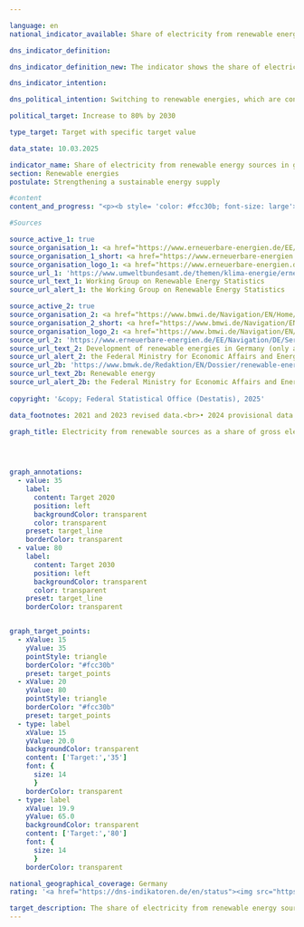 ```yaml
---

language: en        
national_indicator_available: Share of electricity from renewable energy sources in gross electricity consumption        

dns_indicator_definition:         

dns_indicator_definition_new: The indicator shows the share of electricity from renewable energy sources in gross electricity consumption (in %).        

dns_indicator_intention:         

dns_political_intention: Switching to renewable energies, which are constantly regenerating as natural energy sources, can reduce the need for fossil fuels. This would both reduce our dependence on imports of conventional energy sources and reduce energy-related emissions, thereby curbing the extent of climate change.        

political_target: Increase to 80% by 2030        

type_target: Target with specific target value        

data_state: 10.03.2025        

indicator_name: Share of electricity from renewable energy sources in gross electricity consumption        
section: Renewable energies        
postulate: Strengthening a sustainable energy supply        

#content         
content_and_progress: "<p><b style= 'color: #fcc30b; font-size: large'>7.2.b Share of electricity from renewable energy sources in gross electricity consumption</b><br><br>The calculation of the indicator is carried out by the Working Group on Renewable Energy Statistics (AGEE-Stat), based on various official and non-official sources. The gross electricity consumption (denominator) includes the total amount of electricity generated and imported in Germany, minus electricity exports. It therefore covers domestic electricity generation, the cross-border exchange balance, the own electricity consumption of power plants, as well as grid losses.<br><br>The numerator reflects the amount of electricity generated in Germany from renewable energy sources. These include wind energy, hydropower, solar radiation energy, geothermal energy, and biomass&nbsp;–&nbsp;including biogas, biomethane, landfill gas and sewage gas&nbsp;–&nbsp;as well as the biodegradable fraction of household and industrial waste.<br><br>An increase in the indicator does not necessarily mean that electricity generation from renewable sources has risen. The indicator value may also increase, for example, if electricity exports grow while the amount of electricity generated from renewables remains constant.<br><br>Another methodological particularity arises in the treatment of storage power plants. The denominator of indicator 7.2.b includes, as electricity consumption, both the energy used for transformation in storage processes and the electricity generated by storage power plants. Thus, electricity storage generally leads to an increase in the denominator. However, electricity generated by storage power plants is not counted as electricity from renewable sources&nbsp;–&nbsp;regardless of whether the electricity originally stored was sourced from renewables or not. Consequently, electricity storage mathematically leads to a reduction in the share of electricity from renewable energy sources in gross electricity consumption.<br><br>The target formulated in the Federal Government's energy concept for 2020&nbsp;–&nbsp;to cover at least 35% of electricity consumption with renewable energies&nbsp;–&nbsp;was already achieved in 2017. In the following years, the share continued to rise, reaching 45.5% in 2020. This development was largely driven by legislative measures such as the Renewable Energy Sources Act (EEG), which, among other things, obliges grid operators to give priority to feeding renewable electricity into the grid.<br><br>In 2021, the share of renewable energies in electricity consumption dropped to 41.7%, but increased again in subsequent years, reaching a value of 54.4% in 2024. The temporary decline in 2021&nbsp;was due to an increase in gross electricity consumption and a weather-related reduction in electricity generation from renewable sources.<br><br>Since 2005, the share of renewable energies in electricity generation has risen almost continuously, particularly due to the expansion of wind power, biomass, and photovoltaics. Between 2005&nbsp;and 2024, a reduction in electricity generation from conventional energy sources was offset by an increase of around 220&nbsp;terawatt hours in electricity production from renewable sources. Electricity generation from wind energy&nbsp;–&nbsp;onshore and offshore&nbsp;–&nbsp;increased from 27.8&nbsp;terawatt hours in 2005&nbsp;to nearly 138.9&nbsp;terawatt hours in 2024. Of this, around 26.1&nbsp;terawatt hours in 2024&nbsp;(about 19% of total electricity generation from wind energy) came from offshore wind power. Electricity generation from photovoltaics rose significantly over the same period&nbsp;–&nbsp;from 1.3&nbsp;terawatt hours in 2005&nbsp;to 74.1&nbsp;terawatt hours in 2024. Electricity generation from biomass also more than tripled in the same period, reaching 48.6&nbsp;terawatt hours in 2024.<br><br>Continuing this trend would have been sufficient to meet the Federal Government’s originally targeted goal of achieving a 65% share of renewable energies in electricity consumption by 2030. However, achieving the current target of 80% by 2030&nbsp;would require a significantly higher annual increase than the average so far. The expected simultaneous rise in electricity demand&nbsp;–&nbsp;for example, for electric mobility or space heating&nbsp;–&nbsp;further complicatestarget achievement. The expansion of large battery storage power plants can contribute to reducing electricity demand from fossil energy sources. However, due to the methodological design of the indicator, this will only partially be reflected as an increase.</p>"                

#Sources        

source_active_1: true
source_organisation_1: <a href="https://www.erneuerbare-energien.de/EE/Navigation/DE/Service/Erneuerbare_Energien_in_Zahlen/Arbeitsgruppe/arbeitsgruppe_ee.html" target="_blank" onclick="return confirm_alert('the Working Group on Renewable Energy Statistics', 'En')">Working Group on Renewable Energy Statistics</a>
source_organisation_1_short: <a href="https://www.erneuerbare-energien.de/EE/Navigation/DE/Service/Erneuerbare_Energien_in_Zahlen/Arbeitsgruppe/arbeitsgruppe_ee.html" target="_blank" onclick="return confirm_alert('the Working Group on Renewable Energy Statistics', 'En')">Working Group on Renewable Energy Statistics</a>
source_organisation_logo_1: <a href="https://www.erneuerbare-energien.de/EE/Navigation/DE/Service/Erneuerbare_Energien_in_Zahlen/Arbeitsgruppe/arbeitsgruppe_ee.html" target="_blank" onclick="return confirm_alert('the Working Group on Renewable Energy Statistics', 'En')"><img src="https://dns-indikatoren.de/public/OrgImgEn/ageestat.png" alt="Working Group on Renewable Energy Statistics" title=" Click here to visit the homepage of the organizationWorking Group on Renewable Energy Statistics" style="height:60px; width:148px; border:transparent"/></a>
source_url_1: 'https://www.umweltbundesamt.de/themen/klima-energie/erneuerbare-energien/erneuerbare-energien-in-zahlen/arbeitsgruppe-erneuerbare-energien-statistik'
source_url_text_1: Working Group on Renewable Energy Statistics
source_url_alert_1: the Working Group on Renewable Energy Statistics

source_active_2: true
source_organisation_2: <a href="https://www.bmwi.de/Navigation/EN/Home/home.html" target="_blank" onclick="return confirm_alert('the Federal Ministry for Economic Affairs and Energy', 'En')">Federal Ministry for Economic Affairs and Energy</a>
source_organisation_2_short: <a href="https://www.bmwi.de/Navigation/EN/Home/home.html" target="_blank" onclick="return confirm_alert('the Federal Ministry for Economic Affairs and Energy', 'En')">Federal Ministry for Economic Affairs and Energy</a>
source_organisation_logo_2: <a href="https://www.bmwi.de/Navigation/EN/Home/home.html" target="_blank" onclick="return confirm_alert('the Federal Ministry for Economic Affairs and Energy', 'En')"><img src="https://dns-indikatoren.de/public/OrgImgEn/bmwe.png" alt="Federal Ministry for Economic Affairs and Energy" title=" Click here to visit the homepage of the organizationFederal Ministry for Economic Affairs and Energy" style="height:60px; width:148px; border:transparent"/></a>
source_url_2: 'https://www.erneuerbare-energien.de/EE/Navigation/DE/Service/Erneuerbare_Energien_in_Zahlen/Zeitreihen/zeitreihen.html'
source_url_text_2: Development of renewable energies in Germany (only available in German)
source_url_alert_2: the Federal Ministry for Economic Affairs and Energy
source_url_2b: 'https://www.bmwk.de/Redaktion/EN/Dossier/renewable-energy.html'
source_url_text_2b: Renewable energy
source_url_alert_2b: the Federal Ministry for Economic Affairs and Energy
        
copyright: '&copy; Federal Statistical Office (Destatis), 2025'        

data_footnotes: 2021 and 2023 revised data.<br>• 2024 provisional data.        

graph_title: Electricity from renewable sources as a share of gross electricity consumption        

        


graph_annotations:
  - value: 35
    label:
      content: Target 2020
      position: left
      backgroundColor: transparent
      color: transparent
    preset: target_line
    borderColor: transparent
  - value: 80
    label:
      content: Target 2030
      position: left
      backgroundColor: transparent
      color: transparent
    preset: target_line
    borderColor: transparent        


graph_target_points:
  - xValue: 15
    yValue: 35
    pointStyle: triangle
    borderColor: "#fcc30b"
    preset: target_points
  - xValue: 20
    yValue: 80
    pointStyle: triangle
    borderColor: "#fcc30b"
    preset: target_points
  - type: label
    xValue: 15
    yValue: 20.0
    backgroundColor: transparent
    content: ['Target:','35']
    font: {
      size: 14
      }
    borderColor: transparent
  - type: label
    xValue: 19.9
    yValue: 65.0
    backgroundColor: transparent
    content: ['Target:','80']
    font: {
      size: 14
      }
    borderColor: transparent                

national_geographical_coverage: Germany        
rating: '<a href="https://dns-indikatoren.de/en/status"><img src="https://sdg-indikatoren.de/public/Wettersymbole/Wolke.png" title="Although the indicator has in 2024 been moving in the desired direction toward the target, if the trend had to continued, the target would have been missed in the target year by more than 20% of the difference between the target value and the value at that time." alt="Weathersymbol: cloud"/></a>'        

target_description: The share of electricity from renewable energy sources in gross electricity consumption should be increased to at least 80% by 2030.<br><br><br>• According to the target formulation, if the average rate of increase from 2019 to 2024 continues, indicator 7.2.b would fall significantly short of the politically defined target. The shortfall amounts to more than 20% of the gap between the current indicator value (2024) and the target. Accordingly, achieving the target is considered unlikely. Indicator 7.2.b is therefore assessed as <b>cloud</b> for 2024.        
---
```


